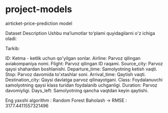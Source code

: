 # project-models

airticket-price-prediction model

Dataset Description
Ushbu maʼlumotlar toʻplami quyidagilarni o'z ichiga oladi:

Tarkib:

ID: Ketma - ketlik uchun qo'yilgan sonlar.
Airline: Parvoz qilingan aviakompaniya nomi.
Flight: Parvoz qilingan ID raqami.
Source_city: Parvoz qaysi shahardan boshlanishi.
Departure_time: Samolyotning ketish vaqti.
Stop: Parvoz davomida to'xtashlar soni.
Arrival_time: Qaytish vaqti.
Destination_city: Qaysi davlatga parvoz qilinayotgani.
Class: Foydalanuvchi samolyotning qaysi klass turidan foydalanib uchganligi.
Duration: Parvoz davomiyligi.
Days_left: Samolyotning qancha vaqtdan keyin qaytishi.

Eng yaxshi algorithm : Random Forest
Baholash -> RMSE : 3177.4411557321496
